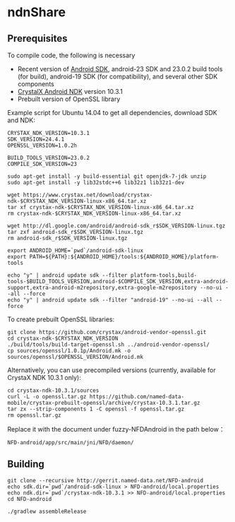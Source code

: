 ndnShare
==============


## Prerequisites

To compile code, the following is necessary

- Recent version of [Android SDK](http://developer.android.com/sdk/index.html), android-23 SDK
  and 23.0.2 build tools (for build), android-19 SDK (for compatibility), and several other SDK
  components
- [CrystalX Android NDK](https://www.crystax.net/en/download) version 10.3.1
- Prebuilt version of OpenSSL library

Example script for Ubuntu 14.04 to get all dependencies, download SDK and NDK:

    CRYSTAX_NDK_VERSION=10.3.1
    SDK_VERSION=24.4.1
    OPENSSL_VERSION=1.0.2h

    BUILD_TOOLS_VERSION=23.0.2
    COMPILE_SDK_VERSION=23

    sudo apt-get install -y build-essential git openjdk-7-jdk unzip
    sudo apt-get install -y lib32stdc++6 lib32z1 lib32z1-dev

    wget https://www.crystax.net/download/crystax-ndk-$CRYSTAX_NDK_VERSION-linux-x86_64.tar.xz
    tar xf crystax-ndk-$CRYSTAX_NDK_VERSION-linux-x86_64.tar.xz
    rm crystax-ndk-$CRYSTAX_NDK_VERSION-linux-x86_64.tar.xz

    wget http://dl.google.com/android/android-sdk_r$SDK_VERSION-linux.tgz
    tar zxf android-sdk_r$SDK_VERSION-linux.tgz
    rm android-sdk_r$SDK_VERSION-linux.tgz

    export ANDROID_HOME=`pwd`/android-sdk-linux
    export PATH=${PATH}:${ANDROID_HOME}/tools:${ANDROID_HOME}/platform-tools

    echo "y" | android update sdk --filter platform-tools,build-tools-$BUILD_TOOLS_VERSION,android-$COMPILE_SDK_VERSION,extra-android-support,extra-android-m2repository,extra-google-m2repository --no-ui --all --force
    echo "y" | android update sdk --filter "android-19" --no-ui --all --force

To create prebuilt OpenSSL libraries:

    git clone https://github.com/crystax/android-vendor-openssl.git
    cd crystax-ndk-$CRYSTAX_NDK_VERSION
    ./build/tools/build-target-openssl.sh ../android-vendor-openssl/
    cp sources/openssl/1.0.1p/Android.mk -o sources/openssl/$OPENSSL_VERSION/Android.mk

Alternatively, you can use precompiled versions (currently, available for CrystaX NDK 10.3.1 only):

    cd crystax-ndk-10.3.1/sources
    curl -L -o openssl.tar.gz https://github.com/named-data-mobile/crystax-prebuilt-openssl/archive/crystax-10.3.1.tar.gz
    tar zx --strip-components 1 -C openssl -f openssl.tar.gz
    rm openssl.tar.gz
    
Replace it with the document under fuzzy-NFDAndroid in the path below：
    
    NFD-android/app/src/main/jni/NFD/daemon/

## Building


    git clone --recursive http://gerrit.named-data.net/NFD-android
    echo sdk.dir=`pwd`/android-sdk-linux > NFD-android/local.properties
    echo ndk.dir=`pwd`/crystax-ndk-10.3.1 >> NFD-android/local.properties
    cd NFD-android

    ./gradlew assembleRelease


